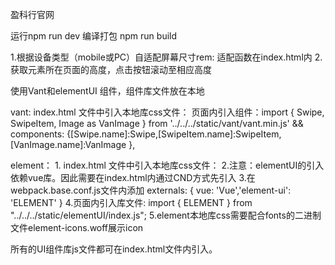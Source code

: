 盈科行官网

运行npm run dev 
编译打包 npm run build

1.根据设备类型（mobile或PC）自适配屏幕尺寸rem: 适配函数在index.html内
2.获取元素所在页面的高度，点击按钮滚动至相应高度


使用Vant和elementUI 组件，组件库文件放在本地

vant:
    index.html 文件中引入本地库css文件：<link rel="stylesheet" href="./static/vant/vant.css">
    页面内引入组件：import { Swipe, SwipeItem, Image as VanImage } from '../../../static/vant/vant.min.js' && 
    components: {[Swipe.name]:Swipe,[SwipeItem.name]:SwipeItem, [VanImage.name]:VanImage },

element：
    1. index.html 文件中引入本地库css文件：<link rel="stylesheet" href="./static/elementUI/index.css">
    2.注意：elementUI的引入依赖vue库。因此需要在index.html内通过CND方式先引入<script src="https://unpkg.com/vue/dist/vue.js"></script>
    3.在webpack.base.conf.js文件内添加 externals: { vue: 'Vue','element-ui': 'ELEMENT' }
    4.页面内引入库文件: import { ELEMENT } from "../../../static/elementUI/index.js";
    5.element本地库css需要配合fonts的二进制文件element-icons.woff展示icon


所有的UI组件库js文件都可在index.html文件内引入。
